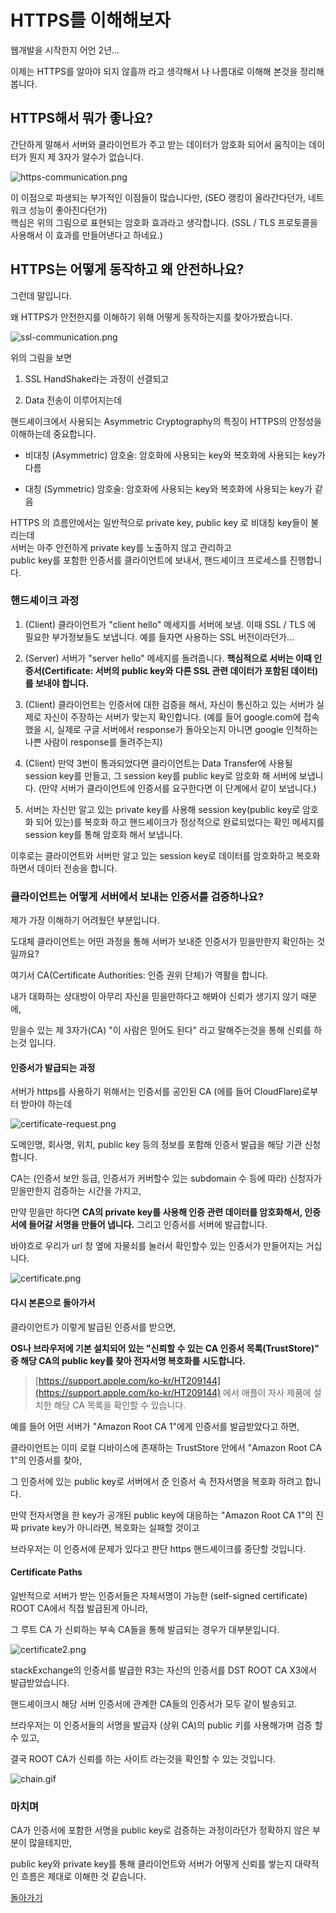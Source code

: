 # HTTPS를 이해해보자

웹개발을 시작한지 어언 2년...

이제는 HTTPS를 알아야 되지 않흘까 라고 생각해서 나 나름대로 이해해 본것을 정리해봅니다.

## HTTPS해서 뭐가 좋나요?

간단하게 말해서 서버와 클라이언트가 주고 받는 데이터가 암호화 되어서 움직이는 데이터가 뭔지 제 3자가 알수가 없습니다.

![https-communication.png](./https-communication.png)

이 이점으로 파생되는 부가적인 이점들이 많습니다만, (SEO 랭킹이 올라간다던가, 네트워크 성능이 좋아진다던가)  
핵심은 위의 그림으로 표현되는 암호화 효과라고 생각합니다. (SSL / TLS 프로토콜을 사용해서 이 효과를 만들어낸다고 하네요.)

## HTTPS는 어떻게 동작하고 왜 안전하나요?

그런데 말입니다.

왜 HTTPS가 안전한지를 이해하기 위해 어떻게 동작하는지를 찾아가봤습니다.

![ssl-communication.png](./ssl-communication.png)

위의 그림을 보면

1. SSL HandShake라는 과정이 선결되고

2. Data 전송이 이루어지는데

핸드셰이크에서 사용되는 Asymmetric Cryptography의 특징이 HTTPS의 안정성을 이해하는데 중요합니다.

- 비대칭 (Asymmetric) 암호술: 암호화에 사용되는 key와 복호화에 사용되는 key가 다름

- 대칭 (Symmetric) 암호술: 암호화에 사용되는 key와 복호화에 사용되는 key가 같음

HTTPS 의 흐름안에서는 일반적으로 private key, public key 로 비대칭 key들이 불리는데  
서버는 아주 안전하게 private key를 노출하지 않고 관리하고  
public key를 포함한 인증서를 클라이언트에 보내서, 핸드셰이크 프로세스를 진행합니다.

### 핸드셰이크 과정

1. (Client) 클라이언트가 "client hello" 메세지를 서버에 보냄. 이때 SSL / TLS 에 필요한 부가정보들도 보냅니다. 예를 들자면 사용하는 SSL 버전이라던가...

2. (Server) 서버가 "server hello" 메세지를 돌려줍니다. **핵심적으로 서버는 이때 인증서(Certificate: 서버의 public key와 다른 SSL 관련 데이터가 포함된 데이터)를 보내야 합니다.**

3. (Client) 클라이언트는 인증서에 대한 검증을 해서, 자신이 통신하고 있는 서버가 실제로 자신이 주장하는 서버가 맞는지 확인합니다. (예를 들어 google.com에 접속했을 시, 실제로 구글 서버에서 response가 돌아오는지 아니면 google 인척하는 나쁜 사람이 response를 돌려주는지)

4. (Client) 만약 3번이 통과되었다면 클라이언트는 Data Transfer에 사용될 session key를 만들고, 그 session key를 public key로 암호화 해 서버에 보냅니다. (만약 서버가 클라이언트에 인증서를 요구한다면 이 단계에서 같이 보냅니다.)

5. 서버는 자신만 알고 있는 private key를 사용해 session key(public key로 암호화 되어 있는)를 복호화 하고 핸드셰이크가 정상적으로 완료되었다는 확인 메세지를 session key를 통해 암호화 해서 보냅니다.

이후로는 클라이언트와 서버만 알고 있는 session key로 데이터를 암호화하고 복호화하면서 데이터 전송을 합니다.

### 클라이언트는 어떻게 서버에서 보내는 인증서를 검증하나요?

제가 가장 이해하기 어려웠던 부분입니다.

도대체 클라이언트는 어떤 과정을 통해 서버가 보내준 인증서가 믿을만한지 확인하는 것 일까요?

여기서 CA(Certificate Authorities: 인증 권위 단체)가 역활을 합니다.

내가 대화하는 상대방이 아무리 자신을 믿을만하다고 해봐야 신뢰가 생기지 않기 때문에,

믿을수 있는 제 3자가(CA) "이 사람은 믿어도 된다" 라고 말해주는것을 통해 신뢰를 하는것 입니다.

#### 인증서가 발급되는 과정

서버가 https를 사용하기 위해서는 인증서를 공인된 CA (에를 들어 CloudFlare)로부터 받아야 하는데

![certificate-request.png](./certificate-request.png)

도메인명, 회사명, 위치, public key 등의 정보를 포함해 인증서 발급을 해당 기관 신청합니다.

CA는 (인증서 보안 등급, 인증서가 커버할수 있는 subdomain 수 등에 따라) 신청자가 믿을만한지 검증하는 시간을 가지고,

만약 믿을만 하다면 **CA의 private key를 사용해 인증 관련 데이터를 암호화해서, 인증서에 들어갈 서명을 만들어 냅니다.** 그리고 인증서를 서버에 발급합니다.

바야흐로 우리가 url 창 옆에 자물쇠를 눌러서 확인할수 있는 인증서가 만들어지는 거십니다.

![certificate.png](./certificate.png)

#### 다시 본론으로 돌아가서

클라이언트가 이렇게 발급된 인증서를 받으면,

**OS나 브라우저에 기본 설치되어 있는 "신뢰할 수 있는 CA 인증서 목록(TrustStore)" 중 해당 CA의 public key를 찾아 전자서명 복호화를 시도합니다.**

> [https://support.apple.com/ko-kr/HT209144](https://support.apple.com/ko-kr/HT209144) 에서 애플이 자사 제품에 설치한 해당 CA 목록을 확인할 수 있습니다.

예를 들어 어떤 서버가 "Amazon Root CA 1"에게 인증서를 발급받았다고 하면,

클라이언트는 이미 로컬 디바이스에 존재하는 TrustStore 안에서 "Amazon Root CA 1"의 인증서를 찾아,

그 인증서에 있는 public key로 서버에서 준 인증서 속 전자서명을 복호화 하려고 합니다.

만약 전자서명을 한 key가 공개된 public key에 대응하는 "Amazon Root CA 1"의 진짜 private key가 아니라면, 복호화는 실패할 것이고

브라우저는 이 인증서에 문제가 있다고 판단 https 핸드셰이크를 중단할 것입니다.

#### Certificate Paths

일반적으로 서버가 받는 인증서들은 자체서명이 가능한 (self-signed certificate) ROOT CA에서 직접 발급된게 아니라,

그 루트 CA 가 신뢰하는 부속 CA들을 통해 발급되는 경우가 대부분입니다.

![certificate2.png](./certificate2.png)

stackExchange의 인증서를 발급한 R3는 자신의 인증서를 DST ROOT CA X3에서 발급받았습니다.

핸드셰이크시 해당 서버 인증서에 관계한 CA들의 인증서가 모두 같이 발송되고.

브라우저는 이 인증서들의 서명을 발급자 (상위 CA)의 public 키를 사용해가며 검증 할 수 있고,

결국 ROOT CA가 신뢰를 하는 사이트 라는것을 확인할 수 있는 것입니다.

![chain.gif](./chain.gif)

### 마치며

CA가 인증서에 포함한 서명을 public key로 검증하는 과정이라던가 정확하지 않은 부분이 많을테지만,

public key와 private key를 통해 클라이언트와 서버가 어떻게 신뢰를 쌓는지 대략적인 흐름은 제대로 이해한 것 같습니다.

[돌아가기](/README.md)
